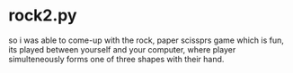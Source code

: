 # rock2.py
so i was able to come-up with the rock, paper scissprs game which is fun, its played between yourself and your computer, where player simulteneously forms one of three shapes with their hand.
